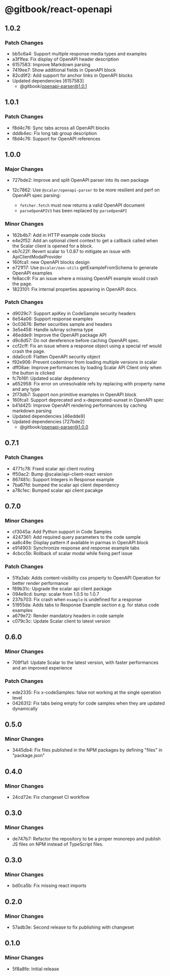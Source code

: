 # @gitbook/react-openapi

## 1.0.2

### Patch Changes

-   bb5c6a4: Support multiple response media types and examples
-   a3f1fea: Fix display of OpenAPI header description
-   6157583: Improve Markdown parsing
-   7419ee7: Show additional fields in OpenAPI block
-   82cd9f2: Add support for anchor links in OpenAPI blocks
-   Updated dependencies [6157583]
    -   @gitbook/openapi-parser@1.0.1

## 1.0.1

### Patch Changes

-   f8d4c76: Sync tabs across all OpenAPI blocks
-   dddb4ec: Fix long tab group description
-   f8d4c76: Support for OpenAPI references

## 1.0.0

### Major Changes

-   727bde2: Improve and split OpenAPI parser into its own package
-   12c7862: Use `@scalar/openapi-parser` to be more resilient and perf on OpenAPI spec parsing:

    -   `fetcher.fetch` must now returns a valid OpenAPI document
    -   `parseOpenAPIV3` has been replaced by `parseOpenAPI`

### Minor Changes

-   162b4b7: Add in HTTP example code blocks
-   e4e2f52: Add an optional client context to get a callback called when the Scalar client is opened for a block.
-   eb7c22f: Revert scalar to 1.0.87 to mitigate an issue with ApiClientModalProvider
-   160fca1: new OpenAPI blocks design
-   e721f17: Use `@scalar/oas-utils` getExampleFromSchema to generate OpenAPI examples
-   fe8acc9: Fix an issue where a missing OpenAPI example would crash the page.
-   1823101: Fix internal properties appearing in OpenAPI docs.

### Patch Changes

-   d9029c7: Support apiKey in CodeSample security headers
-   6e54a06: Support response examples
-   0c03676: Better securities sample and headers
-   3e5e458: Handle isArray schema type
-   46edde9: Improve the OpenAPI package API
-   d9c8d57: Do not dereference before caching OpenAPI spec.
-   ccf2cff: Fix an issue where a response object using a special ref would crash the page.
-   dda0cc6: Flatten OpenAPI security object
-   f92e906: Prevent codemirror from loading multiple versions in scalar
-   dff08ae: Improve performances by loading Scalar API Client only when the button is clicked
-   fc7b16f: Updated scalar depdenency
-   a652958: Fix error on unresolvable refs by replacing with property name and any type
-   2f73db7: Support non primitive examples in OpenAPI block
-   160fca1: Support deprecated and x-deprecated-sunset in OpenAPI spec
-   b41d425: Improve OpenAPI rendering performances by caching markdown parsing
-   Updated dependencies [46edde9]
-   Updated dependencies [727bde2]
    -   @gitbook/openapi-parser@1.0.0

## 0.7.1

### Patch Changes

-   4771c78: Fixed scalar api client routing
-   ff50ac2: Bump @scalar/api-client-react version
-   867481c: Support Integers in Response example
-   7ba67fd: bumped the scalar api client dependency
-   a78c1ec: Bumped scalar api client pacakge

## 0.7.0

### Minor Changes

-   cf3045a: Add Python support in Code Samples
-   4247361: Add required query parameters to the code sample
-   aa8c49e: Display pattern if available in parmas in OpenAPI block
-   e914903: Synchronize response and response example tabs
-   4cbcc5b: Rollback of scalar modal while fixing perf issue

### Patch Changes

-   51fa3ab: Adds content-visibility css property to OpenAPI Operation for better render performance
-   f89b31c: Upgrade the scalar api client package
-   094e9cd: bump: scalar from 1.0.5 to 1.0.7
-   237b703: Fix crash when `example` is undefined for a response
-   51955da: Adds tabs to Response Example section e.g. for status code examples
-   a679e72: Render mandatory headers in code sample
-   c079c3c: Update Scalar client to latest version

## 0.6.0

### Minor Changes

-   709f1a1: Update Scalar to the latest version, with faster performances and an improved experience

### Patch Changes

-   ede2335: Fix x-codeSamples: false not working at the single operation level
-   0426312: Fix tabs being empty for code samples when they are updated dynamically

## 0.5.0

### Minor Changes

-   3445db4: Fix files published in the NPM packages by defining "files" in "package.json"

## 0.4.0

### Minor Changes

-   24cd72e: Fix changeset CI workflow

## 0.3.0

### Minor Changes

-   de747b7: Refactor the repository to be a proper monorepo and publish JS files on NPM instead of TypeScript files.

## 0.3.0

### Minor Changes

-   bd0ca5b: Fix missing react imports

## 0.2.0

### Minor Changes

-   57adb3e: Second release to fix publishing with changeset

## 0.1.0

### Minor Changes

-   5f8a8fe: Initial release
